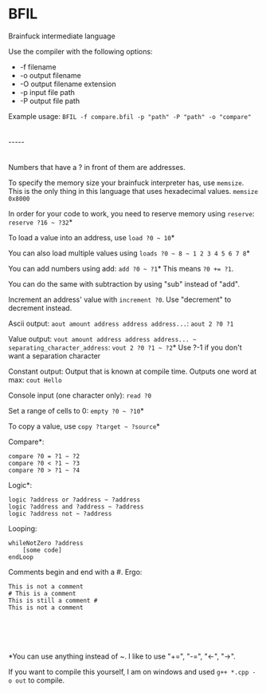 # BFIL
Brainfuck intermediate language

Use the compiler with the following options:
- -f      filename
- -o      output filename
- -O      output filename extension
- -p      input file path
- -P      output file path

Example usage: ```BFIL -f compare.bfil -p "path" -P "path" -o "compare"```
<br/><br/><br/>-----<br/><br/><br/>
Numbers that have a ? in front of them are addresses.

To specify the memory size your brainfuck interpreter has, use ```memsize```. This is the only thing in this language that uses hexadecimal values. ```memsize 0x8000```

In order for your code to work, you need to reserve memory using ```reserve```: ```reserve ?16 ~ ?32```*

To load a value into an address, use ```load ?0 ~ 10```*

You can also load multiple values using ```loads ?0 ~ 8 ~ 1 2 3 4 5 6 7 8```*

You can add numbers using add: ```add ?0 ~ ?1```* This means ```?0 += ?1```.

You can do the same with subtraction by using "sub" instead of "add".

Increment an address' value with ```increment ?0```. Use "decrement" to decrement instead.

Ascii output: ```aout amount address address address...```: ```aout 2 ?0 ?1```

Value output: ```vout amount address address address... ~ separating_character_address```: ```vout 2 ?0 ?1 ~ ?2```* Use ?-1 if you don't want a separation character

Constant output: Output that is known at compile time. Outputs one word at max: ```cout Hello```

Console input (one character only): ```read ?0```

Set a range of cells to 0: ```empty ?0 ~ ?10```*

To copy a value, use ```copy ?target ~ ?source```*

Compare*:
```
compare ?0 = ?1 ~ ?2
compare ?0 < ?1 ~ ?3
compare ?0 > ?1 ~ ?4
```

Logic*:
```
logic ?address or ?address ~ ?address
logic ?address and ?address ~ ?address
logic ?address not ~ ?address
```

Looping:
```
whileNotZero ?address
    [some code]
endLoop
```

Comments begin and end with a #. Ergo:
```
This is not a comment
# This is a comment
This is still a comment #
This is not a comment
```




<br><br><br><br>
*You can use anything instead of ~. I like to use "+=", "-=", "<-", "->".

If you want to compile this yourself, I am on windows and used ```g++ *.cpp -o out``` to compile.
